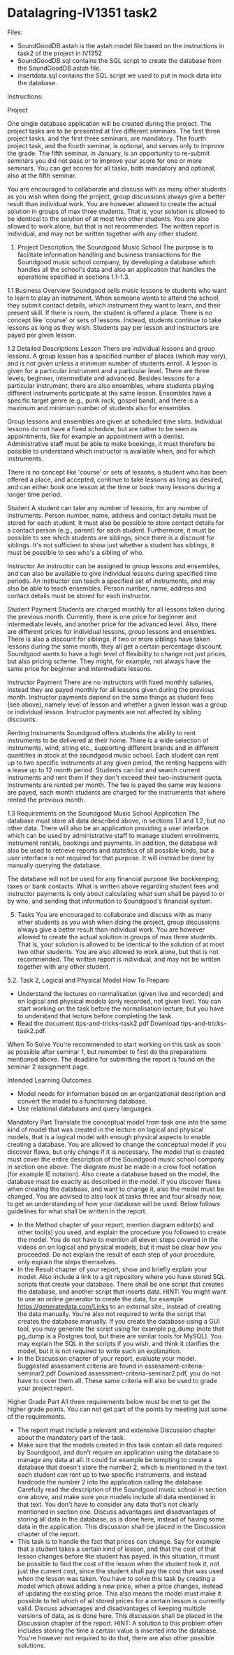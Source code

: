 # Datalagring-IV1351 task2

Files:

* SoundGoodDB.astah is the astah model file based on the instructions in task2 of the project in IV1352
* SoundGoodDB.sql contains the SQL script to create the database from the SoundGoodDB.astah file.
* insertdata.sql contains the SQL script we used to put in mock data into the database.

Instructions:

Project

One single database application will be created during the project. The project tasks are to be presented at five different seminars. The first three project tasks, and the first three seminars, are mandatory. The fourth project task, and the fourth seminar, is optional, and serves only to improve the grade. The fifth seminar, in January, is an opportunity to re-submit seminars you did not pass or to improve your score for one or more seminars. You can get scores for all tasks, both mandatory and optional, also at the fifth seminar. 

You are encouraged to collaborate and discuss with as many other students as you wish when doing the project, group discussions always give a better result than individual work. You are however allowed to create the actual solution in groups of max three students. That is, your solution is allowed to be identical to the solution of at most two other students. You are also allowed to work alone, but that is not recommended. The written report is individual, and may not be written together with any other student.

1. Project Description, the Soundgood Music School
The purpose is to facilitate information handling and business transactions for the Soundgood music school company, by developing a database which handles all the school's data and also an application that handles the operations specified in sections 1.1-1.3.

1.1 Business Overview
Soundgood sells music lessons to students who want to learn to play an instrument. When someone wants to attend the school, they submit contact details, which instrument they want to learn, and their present skill. If there is room, the student is offered a place. There is no concept like 'course' or sets of lessons. Instead, students continue to take lessons as long as they wish. Students pay per lesson and instructors are payed per given lesson.

1.2 Detailed Descriptions
Lesson
There are individual lessons and group lessons. A group lesson has a specified number of places (which may vary), and is not given unless a minimum number of students enroll. A lesson is given for a particular instrument and a particular level. There are three levels, beginner, intermediate and advanced. Besides lessons for a particular instrument, there are also ensembles, where students playing different instruments participate at the same lesson. Ensembles have a specific target genre (e.g., punk rock, gospel band), and there is a maximum and minimum number of students also for ensembles.

Group lessons and ensembles are given at scheduled time slots. Individual lessons do not have a fixed schedule, but are rather to be seen as appointments, like for example an appointment with a dentist. Administrative staff must be able to make bookings, it must therefore be possible to understand which instructor is available when, and for which instruments.

There is no concept like 'course' or sets of lessons, a student who has been offered a place, and accepted, continue to take lessons as long as desired, and can either book one lesson at the time or book many lessons during a longer time period.

Student
A student can take any number of lessons, for any number of instruments. Person number, name, address and contact details must be stored for each student. It must also be possible to store contact details for a contact person (e.g., parent) for each student. Furthermore, it must be possible to see which students are siblings, since there is a discount for siblings. It's not sufficient to show just whether a student has siblings, it must be possible to see who's a sibling of who.

Instructor
An instructor can be assigned to group lessons and ensembles, and can also be available to give individual lessons during specified time periods. An instructor can teach a specified set of instruments, and may also be able to teach ensembles. Person number, name, address and contact details must be stored for each instructor. 

Student Payment
Students are charged monthly for all lessons taken during the previous month. Currently, there is one price for beginner and intermediate levels, and another price for the advanced level. Also, there are different prices for individual lessons, group lessons and ensembles. There is also a discount for siblings, if two or more siblings have taken lessons during the same month, they all get a certain percentage discount. Soundgood wants to have a high level of flexibility to change not just prices, but also pricing scheme. They might, for example, not always have the same price for beginner and intermediate lessons.

Instructor Payment
There are no instructors with fixed monthly salaries, instead they are payed monthly for all lessons given during the previous month. Instructor payments depend on the same things as student fees (see above), namely level of lesson and whether a given lesson was a group or individual lesson. Instructor payments are not affected by sibling discounts.

Renting Instruments
Soundgood offers students the ability to rent instruments to be delivered at their home. There is a wide selection of instruments, wind, string etc., supporting different brands and in different quantities in stock at the soundgood music school. Each student can rent up to two specific instruments at any given period, the renting happens with a lease up to 12 month period. Students can list and search current instruments and rent them if they don't exceed their two-instrument quota. Instruments are rented per month. The fee is payed the same way lessons are payed, each month students are charged for the instruments that where rented the previous month.

1.3 Requirements on the Soundgood Music School Application
The database must store all data described above, in sections 1.1 and 1.2, but no other data. There will also be an application providing a user interface which can be used by administrative staff to manage student enrollments, instrument rentals, bookings and payments. In addition, the database will also be used to retrieve reports and statistics of all possible kinds, but a user interface is not required for that purpose. It will instead be done by manually querying the database.

The database will not be used for any financial purpose like bookkeeping, taxes or bank contacts. What is written above regarding student fees and instructor payments is only about calculating what sum shall be payed to or by who, and sending that information to Soundgood's financial system.

5. Tasks
You are encouraged to collaborate and discuss with as many other students as you wish when doing the project, group discussions always give a better result than individual work. You are however allowed to create the actual solution in groups of max three students. That is, your solution is allowed to be identical to the solution of at most two other students. You are also allowed to work alone, but that is not recommended. The written report is individual, and may not be written together with any other student.

5.2. Task 2, Logical and Physical Model
How To Prepare
 * Understand the lectures on normalisation (given live and recorded) and on logical and physical models (only recorded, not given live). You can start working on the task before the normalisation           lecture, but you have to understand that lecture before completing the task.
  * Read the document tips-and-tricks-task2.pdf Download tips-and-tricks-task2.pdf.

When To Solve
You're recommended to start working on this task as soon as possible after seminar 1, but remember to first do the preparations mentioned above. The deadline for submitting the report is found on the seminar 2 assignment page.

Intended Learning Outcomes
  * Model needs for information based on an organizational description and convert the model to a functioning database.
  * Use relational databases and query languages.

Mandatory Part
Translate the conceptual model from task one into the same kind of model that was created in the lecture on logical and physical models, that is a logical model with enough physical aspects to enable creating a database. You are allowed to change the conceptual model if you discover flaws, but only change if it is necessary. The model that is created must cover the entire description of the Soundgood music school company in section one above. The diagram must be made in a crow foot notation (for example IE notation). Also create a database based on the model, the database must be exactly as described in the model. If you discover flaws when creating the database, and want to change it, also the model must be changed. You are advised to also look at tasks three and four already now, to get an understanding of how your database will be used. Below follows guidelines for what shall be written in the report.

  * In the Method chapter of your report, mention diagram editor(s) and other tool(s) you used, and explain the procedure you followed to create the model. You do not have to mention all eleven steps         covered in the videos on on logical and physical models, but it must be clear how you proceeded. Do not explain the result of each step of your procedure, only explain the steps themselves.
  * In the Result chapter of your report, show and briefly explain your model. Also include a link to a git repository where you have stored SQL scripts that create your database. There shall be one          script that creates the database, and another script that inserts data. HINT: You might want to use an online generator to create the data, for example https://generatedata.com/Links to an external       site., instead of creating the data manually. You're also not required to write the script that creates the database manually. If you create the database using a GUI tool, you may generate the script     using for example pg_dump (note that pg_dump is a Postgres tool, but there are similar tools for MySQL). You may explain the SQL in the scripts if you wish, and think it clarifies the model, but it       is not required to write such an explanation.
  * In the Discussion chapter of your report, evaluate your model. Suggested assessment criteria are found in assessment-criteria-seminar2.pdf Download assessment-criteria-seminar2.pdf, you do not have       to cover them all. These same criteria will also be used to grade your project report.

Higher Grade Part
All three requirements below must be met to get the higher grade points. You can not get part of the points by meeting just some of the requirements.

  * The report must include a relevant and extensive Discussion chapter about the mandatory part of the task.
  * Make sure that the models created in this task contain all data required by Soundgood, and don't require an application using the database to manage any data at all. It could for example be tempting      to create a database that doesn't store the number 2, which is mentioned in the text each student can rent up to two specific instruments, and instead hardcode the number 2 into the application           calling the database. Carefully read the description of the Soundgood music school in section one above, and make sure your models include all data mentioned in that text. You don't have to consider      any data that's not clearly mentioned in section one. Discuss advantages and disadvantages of storing all data in the database, as is done here, instead of having some data in the application. This       discussion shall be placed in the Discussion chapter of the report.
  * This task is to handle the fact that prices can change. Say for example that a student takes a certain kind of lesson, and that the cost of that lesson changes before the student has payed. In this       situation, it must be possible to find the cost of the lesson when the student took it, not just the current cost, since the student shall pay the cost that was used when the lesson was taken. You        have to solve this task by creating a model which allows adding a new price, when a price changes, instead of updating the existing price. This also means the model must make it possible to tell          which of all stored prices for a certain lesson is currently valid. Discuss advantages and disadvantages of keeping multiple versions of data, as is done here. This discussion shall be placed in the      Discussion chapter of the report. HINT: A solution to this problem often includes storing the time a certain value is inserted into the database. You're however not required to do that, there are         also other possible solutions. 
